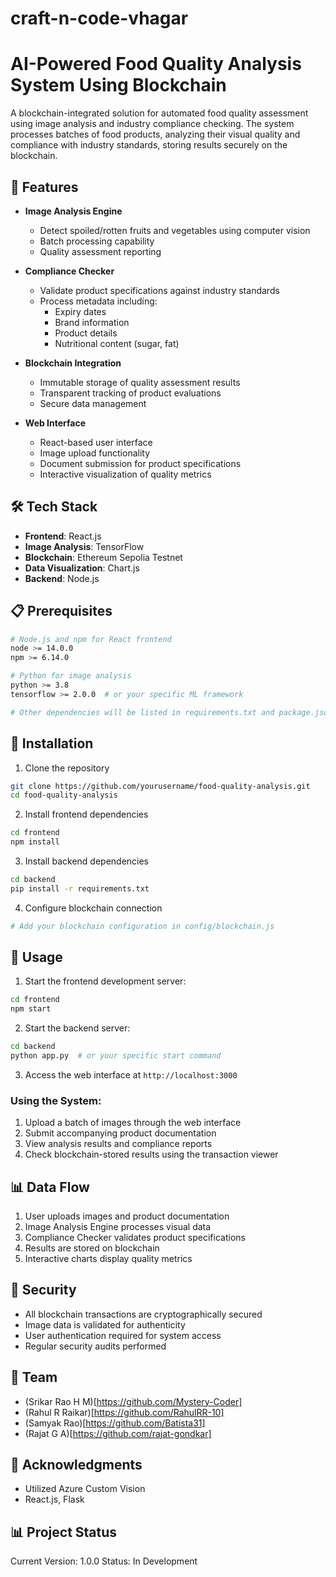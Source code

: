 # craft-n-code-vhagar

# AI-Powered Food Quality Analysis System Using Blockchain

A blockchain-integrated solution for automated food quality assessment using image analysis and industry compliance checking. The system processes batches of food products, analyzing their visual quality and compliance with industry standards, storing results securely on the blockchain.

## 🚀 Features

-   **Image Analysis Engine**

    -   Detect spoiled/rotten fruits and vegetables using computer vision
    -   Batch processing capability
    -   Quality assessment reporting

-   **Compliance Checker**

    -   Validate product specifications against industry standards
    -   Process metadata including:
        -   Expiry dates
        -   Brand information
        -   Product details
        -   Nutritional content (sugar, fat)

-   **Blockchain Integration**

    -   Immutable storage of quality assessment results
    -   Transparent tracking of product evaluations
    -   Secure data management

-   **Web Interface**
    -   React-based user interface
    -   Image upload functionality
    -   Document submission for product specifications
    -   Interactive visualization of quality metrics

## 🛠️ Tech Stack

-   **Frontend**: React.js
-   **Image Analysis**: TensorFlow
-   **Blockchain**: Ethereum Sepolia Testnet
-   **Data Visualization**: Chart.js
-   **Backend**: Node.js

## 📋 Prerequisites

```bash
# Node.js and npm for React frontend
node >= 14.0.0
npm >= 6.14.0

# Python for image analysis
python >= 3.8
tensorflow >= 2.0.0  # or your specific ML framework

# Other dependencies will be listed in requirements.txt and package.json
```

## 🔧 Installation

1. Clone the repository

```bash
git clone https://github.com/yourusername/food-quality-analysis.git
cd food-quality-analysis
```

2. Install frontend dependencies

```bash
cd frontend
npm install
```

3. Install backend dependencies

```bash
cd backend
pip install -r requirements.txt
```

4. Configure blockchain connection

```bash
# Add your blockchain configuration in config/blockchain.js
```

## 🚦 Usage

1. Start the frontend development server:

```bash
cd frontend
npm start
```

2. Start the backend server:

```bash
cd backend
python app.py  # or your specific start command
```

3. Access the web interface at `http://localhost:3000`

### Using the System:

1. Upload a batch of images through the web interface
2. Submit accompanying product documentation
3. View analysis results and compliance reports
4. Check blockchain-stored results using the transaction viewer

## 📊 Data Flow

1. User uploads images and product documentation
2. Image Analysis Engine processes visual data
3. Compliance Checker validates product specifications
4. Results are stored on blockchain
5. Interactive charts display quality metrics

## 🔐 Security

-   All blockchain transactions are cryptographically secured
-   Image data is validated for authenticity
-   User authentication required for system access
-   Regular security audits performed

## 👥 Team

-   (Srikar Rao H M)[https://github.com/Mystery-Coder]
-   (Rahul R Raikar)[https://github.com/RahulRR-10]
-   (Samyak Rao)[https://github.com/Batista31]
-   (Rajat G A)[https://github.com/rajat-gondkar]

## 🙏 Acknowledgments

-   Utilized Azure Custom Vision
-   React.js, Flask

## 📊 Project Status

Current Version: 1.0.0
Status: In Development
